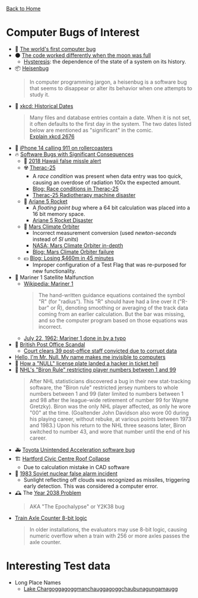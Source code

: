 [Back to Home](README.md)


# Computer Bugs of Interest

* :lady_beetle: [The world's first computer bug](https://www.globalapptesting.com/blog/the-worlds-first-computer-bug-global-app-testing)
* :new_moon: [The code worked differently when the moon was full](https://www.hanselman.com/blog/the-code-worked-differently-when-the-moon-was-full)
  * [Hysteresis](https://en.wikipedia.org/wiki/Hysteresis): the dependence of the state of a system on its history.
* :package: [Heisenbug](https://en.wikipedia.org/wiki/Heisenbug)
  > In computer programming jargon, a heisenbug is a software bug that seems to disappear or alter its behavior when one attempts to study it.
* :date: [xkcd: Historical Dates](https://xkcd.com/2676/)
  > Many files and database entries contain a date. When it is not set, it often defaults to the first day in the system. The two dates listed below are mentioned as "significant" in the comic.  
  > [Explain xkcd 2676](https://www.explainxkcd.com/wiki/index.php/2676:_Historical_Dates)  
* :rotating_light: [iPhone 14 calling 911 on rollercoasters](https://www.theverge.com/2022/10/9/23395222/iphone-14-calling-911-rollercoasters-apple-crash-detection)
* :fire: [Software Bugs with Significant Consequences](https://en.wikipedia.org/wiki/List_of_software_bugs)
  * :rocket: [2018 Hawaii false missle alert](https://en.wikipedia.org/wiki/2018_Hawaii_false_missile_alert)
  * :radioactive: [Therac-25](https://en.wikipedia.org/wiki/Therac-25)
    * A _race condition_ was present when data entry was too quick, causing an overdose of radiation 100x the expected amount.
    * [Blog: Race conditions in Therac-25](https://www.bugsnag.com/blog/bug-day-race-condition-therac-25)
    * [Therac-25 Radiotherapy machine disaster](https://www.youtube.com/watch?v=-7gVqBY52MY)
  * :space_invader: [Ariane 5 Rocket](https://en.wikipedia.org/wiki/Ariane_5#Notable_launches)
    * A _floating point bug_ where a 64 bit calculation was placed into a 16 bit memory space.
    * [Ariane 5 Rocket Disaster](https://www.bugsnag.com/blog/bug-day-ariane-5-disaster)
  * :space_invader: [Mars Climate Orbiter](https://en.wikipedia.org/wiki/Mars_Climate_Orbiter#Cause_of_failure)
    * Incorrect measurement conversion (used _newton-seconds_ instead of _SI units_)
    * [NASA: Mars Climate Orbiter in-depth](https://solarsystem.nasa.gov/missions/mars-climate-orbiter/in-depth/)
    * [Blog: Mars Climate Orbiter failure](https://www.bugsnag.com/blog/bug-day-mars-climate-orbiter)
  * :dollar: [Blog: Losing $460m in 45 minutes](https://www.bugsnag.com/blog/bug-day-460m-loss)
    * Improper configuration of a Test Flag that was re-purposed for new functionality.
* :space_invader: Mariner 1 Satellite Malfunction
  * [Wikipedia: Mariner 1](https://en.wikipedia.org/wiki/Mariner_1)
    > The hand-written guidance equations contained the symbol "R" (for "radius"). This "R" should have had a line over it ("R-bar" or R̄), denoting smoothing or averaging of the track data coming from an earlier calculation. But the bar was missing, and so the computer program based on those equations was incorrect.
  * [July 22, 1962: Mariner 1 done in by a typo](https://www.wired.com/2009/07/dayintech-0722/)
* :police_officer: [British Post Office Scandal](https://en.wikipedia.org/wiki/British_Post_Office_scandal)
  * [Court clears 39 post-office staff convicted due to corrupt data](https://www.theguardian.com/uk-news/2021/apr/23/court-clears-39-post-office-staff-convicted-due-to-corrupt-data)
* [Hello, I'm Mr. Null. My name makes me invisible to computers](https://www.wired.com/2015/11/null/)
* :car: [How a "NULL" license plate landed a hacker in ticket hell](https://www.wired.com/story/null-license-plate-landed-one-hacker-ticket-hell/)
* :ice_hockey: [NHL's "Biron Rule" restricting player numbers between 1 and 99](https://en.wikipedia.org/wiki/Martin_Biron#:~:text=Biron%20Rule)
  > After NHL statisticians discovered a bug in their new stat-tracking software, the "Biron rule" restricted jersey numbers to whole numbers between 1 and 99 (later limited to numbers between 1 and 98 after the league-wide retirement of number 99 for Wayne Gretzky). Biron was the only NHL player affected, as only he wore "00" at the time. (Goaltender John Davidson also wore 00 during his playing career, without rebuke, at various points between 1973 and 1983.) Upon his return to the NHL three seasons later, Biron switched to number 43, and wore that number until the end of his career.
* :ambulance: [Toyota Unintended Acceleration software bug](https://users.ece.cmu.edu/~koopman/pubs/koopman14_toyota_ua_slides.pdf)
* :building_construction: [Hartford Civic Centre Roof Collapse](https://structurescentre.com/the-hartford-civic-centre-roof-collapse/)
  * Due to calculation mistake in CAD software
* :crystal_ball: [1983 Soviet nuclear false alarm incident](https://en.wikipedia.org/wiki/1983_Soviet_nuclear_false_alarm_incident)
  * Sunlight reflecting off clouds was recognized as missiles, triggering early detection. This was considered a computer error.
* :mantelpiece_clock: The [Year 2038 Problem](https://en.wikipedia.org/wiki/Year_2038_problem)
  > AKA "The Epochalypse" or Y2K38 bug
* [Train Axle Counter 8-bit logic](https://en.wikipedia.org/wiki/Axle_counter#:~:text=trains%20with%20exactly,the%20exact%20number.)
  > In older installations, the evaluators may use 8-bit logic, causing numeric overflow when a train with 256 or more axles passes the axle counter.

# Interesting Test data

* Long Place Names
  * [Lake Char­gogg­a­gogg­man­chaugg­a­gogg­chau­bun­a­gung­a­maugg](https://en.wikipedia.org/wiki/Lake_Chaubunagungamaug)
